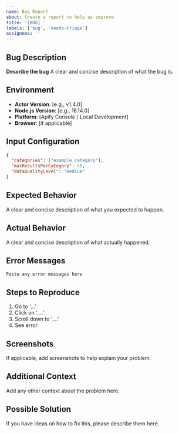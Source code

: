 ```yaml
---
name: Bug Report
about: Create a report to help us improve
title: '[BUG] '
labels: ['bug', 'needs-triage']
assignees: ''
---
```


## Bug Description

**Describe the bug**
A clear and concise description of what the bug is.

## Environment

- **Actor Version**: [e.g., v1.4.0]
- **Node.js Version**: [e.g., 16.14.0]
- **Platform**: [Apify Console / Local Development]
- **Browser**: [if applicable]

## Input Configuration

```json
{
  "categories": ["example category"],
  "maxResultsPerCategory": 50,
  "dataQualityLevel": "medium"
}
```

## Expected Behavior

A clear and concise description of what you expected to happen.

## Actual Behavior

A clear and concise description of what actually happened.

## Error Messages

```
Paste any error messages here
```

## Steps to Reproduce

1. Go to '...'
2. Click on '....'
3. Scroll down to '....'
4. See error

## Screenshots

If applicable, add screenshots to help explain your problem.

## Additional Context

Add any other context about the problem here.

## Possible Solution

If you have ideas on how to fix this, please describe them here.